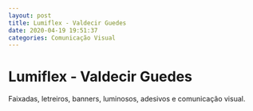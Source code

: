 ```yaml
---
layout: post
title: Lumiflex - Valdecir Guedes
date: 2020-04-19 19:51:37 
categories: Comunicação Visual
---
```


# Lumiflex - Valdecir Guedes

Faixadas, letreiros, banners, luminosos, adesivos e comunicação visual.

